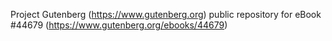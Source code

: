Project Gutenberg (https://www.gutenberg.org) public repository for eBook #44679 (https://www.gutenberg.org/ebooks/44679)
